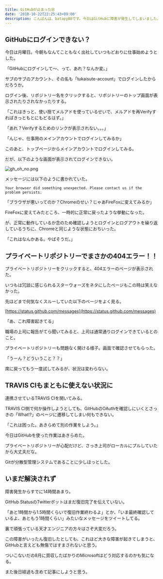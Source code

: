 ```yaml
---
title: GitHubが止まった日
date: '2018-10-22T22:25:43+09:00'
description: こんばんは、batapy88です。今日はGitHubに障害が発生してしまいました。いつか思い出すこともあるかもしれないのでメモしておきます。
---
```

## GitHubにログインできない？

今日は月曜日。今朝もなんてこともなく出社していつもどおりに仕事始めようとした。

「GitHubにログインして～、って、あれ？なんか変。」

サブのサブのアカウント、その名も「tukaisute-account」でログインしたからだろうか。

ログイン後、リポジトリー名をクリックすると、リポジトリーのトップ画面が表示されたりされなかったりする。

「これはきっと、使い捨てメルアドを使っているせいで、メルアドを再Verifyすればきっともとにもどるはず。」

「あれ？Verifyするためのリンクが表示されない。。。」

「んじゃ、仕事用のメインアカウントでログインしてみるか」

このあと、トップページからメインアカウントでログインしてみる。

だが、以下のような画面が表示されてログインできない。

![gh_oh_no.png](gh_oh_no.png)

メッセージには以下のように書かれていた。

```
Your browser did something unexpected. Please contact us if the problem persists.
```

「ブラウザが悪いってのか？Chromeのせい？じゃあFireFoxに変えてみるか」

FireFoxに変えてみたところ、一時的に正常に戻ったような挙動になった。

が、正常に動作しているか念のため確認しようとログインとログアウトを繰り返しているうちに、Chromeと同じような状態におちいった。

「これはなんかある。やばそうだ。」

## プライベートリポジトリーでまさかの404エラー！！

プライベートリポジトリーをクリックすると、404エラーのページが表示された。

いつもは冗談に感じられるスターウォーズをネタにしたページもこの時は笑えなかった。

先ほどまで何気なくスルーしていた以下のページをよく見る。

[https://status.github.com/messages](https://status.github.com/messages)

「あ、これ障害起きてる」

職場の上司に報告がてら聞いてみると、上司は通常通りログインできているとのこと。

プライベートリポジトリーも問題なく開ける様子。画面で確認させてもらった。

「うーん？どういうこと？？」

席に戻ってもう一度試してみるが、状況は変わらない。

## TRAVIS CIもまともに使えない状況に

連携させているTRAVIS CIを開いてみる。

TRAVIS CI側で何か操作しようとしても、GitHubのOAuthを確認しにいくとさっきの「What!?」のページに遷移してしまい何もできない。

「これは困った。あきらめて別の作業をしよう。」

今日はGitHubを使った作業はあきらめた。

プライベートリポジトリーが心配だけど、さっき上司がローカルにプルしていたから大丈夫だな。

Gitが分散型管理システムであることに少しほっとした。

## いまだ解決されず

障害発生からすでに14時間あまり。

GitHub StatusのTwitterボットはまだ復旧完了を伝えていない。

「あと1時間から1.5時間くらいで復旧作業終わるよ」とか、「いま最終確認しているよ、あともう1時間くらい」みたいなメッセージをツイートしてる。

裏で頑張っている天才エンジニアの方々はさぞ大変だろう。

この障害がいったん復旧したとしても、これほど大きな障害が起きてしまうと、GitHubと言えども無傷ではすまされないと思う。

ついこないだの8月に買収したばかりのMicrosoftはどう対応するのかも気になる。

また後日経過も含めて記事にしようと思う。
